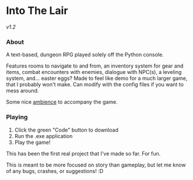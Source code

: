 # Into The Lair
*v1.2*

### About
A text-based, dungeon RPG played solely off the Python console.

Features rooms to navigate to and from, an inventory system for gear and items, combat encounters with enemies, dialogue with NPC(s), a leveling system, and... easter eggs? Made to feel like demo for a much larger game, that I probably won't make. Can modify with the config files if you want to mess around.

Some nice [ambience](https://www.youtube.com/watch?v=wScEFaoqwPM&ab_channel=SwordCoastSoundscapes) to accompany the game.

### Playing
1. Click the green "Code" button to download
2. Run the .exe application
3. Play the game!

This has been the first real project that I've made so far. For fun.

This is meant to be more focused on story than gameplay, but let me know of any bugs, crashes, or suggestions! :D
